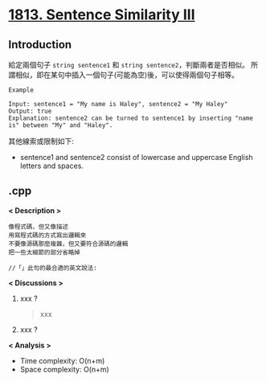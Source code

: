 # [1813. Sentence Similarity III](https://leetcode.com/problems/sentence-similarity-iii/description/?source=submission-noac)
## Introduction
給定兩個句子 `string sentence1` 和 `string sentence2`，判斷兩者是否相似。
所謂相似，即在某句中插入一個句子(可能為空)後，可以使得兩個句子相等。
```
Example

Input: sentence1 = "My name is Haley", sentence2 = "My Haley"
Output: true
Explanation: sentence2 can be turned to sentence1 by inserting "name is" between "My" and "Haley".
```

其他線索或限制如下:
- sentence1 and sentence2 consist of lowercase and uppercase English letters and spaces.
## .cpp
**< Description >**

```
像程式碼，但又像描述
用寫程式碼的方式寫出邏輯來
不要像源碼那麼複雜，但又要符合源碼的邏輯
把一些太細節的部分省略掉

//「」此句的最合適的英文說法:
```

**< Discussions >**
1. xxx ?
    > xxx
2. xxx ?
    > 

**< Analysis >**
- Time complexity: O(n+m)
- Space complexity: O(n+m)
